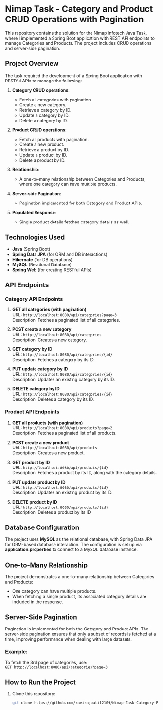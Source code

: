 # Nimap Task - Category and Product CRUD Operations with Pagination

This repository contains the solution for the Nimap Infotech Java Task, where I implemented a Spring Boot application with REST API endpoints to manage Categories and Products. The project includes CRUD operations and server-side pagination.

## Project Overview

The task required the development of a Spring Boot application with RESTful APIs to manage the following:

1. **Category CRUD operations**:
   - Fetch all categories with pagination.
   - Create a new category.
   - Retrieve a category by ID.
   - Update a category by ID.
   - Delete a category by ID.

2. **Product CRUD operations**:
   - Fetch all products with pagination.
   - Create a new product.
   - Retrieve a product by ID.
   - Update a product by ID.
   - Delete a product by ID.

3. **Relationship**:
   - A one-to-many relationship between Categories and Products, where one category can have multiple products.

4. **Server-side Pagination**:
   - Pagination implemented for both Category and Product APIs.

5. **Populated Response**:
   - Single product details fetches category details as well.

## Technologies Used

- **Java** (Spring Boot)
- **Spring Data JPA** (for ORM and DB interactions)
- **Hibernate** (for DB operations)
- **MySQL** (Relational Database)
- **Spring Web** (for creating RESTful APIs)

## API Endpoints

### Category API Endpoints

1. **GET all categories (with pagination)**  
   URL: `http://localhost:8080/api/categories?page=3`  
   Description: Fetches a paginated list of all categories.

2. **POST create a new category**  
   URL: `http://localhost:8080/api/categories`  
   Description: Creates a new category.

3. **GET category by ID**  
   URL: `http://localhost:8080/api/categories/{id}`  
   Description: Fetches a category by its ID.

4. **PUT update category by ID**  
   URL: `http://localhost:8080/api/categories/{id}`  
   Description: Updates an existing category by its ID.

5. **DELETE category by ID**  
   URL: `http://localhost:8080/api/categories/{id}`  
   Description: Deletes a category by its ID.

### Product API Endpoints

1. **GET all products (with pagination)**  
   URL: `http://localhost:8080/api/products?page=2`  
   Description: Fetches a paginated list of all products.

2. **POST create a new product**  
   URL: `http://localhost:8080/api/products`  
   Description: Creates a new product.

3. **GET product by ID**  
   URL: `http://localhost:8080/api/products/{id}`  
   Description: Fetches a product by its ID, along with the category details.

4. **PUT update product by ID**  
   URL: `http://localhost:8080/api/products/{id}`  
   Description: Updates an existing product by its ID.

5. **DELETE product by ID**  
   URL: `http://localhost:8080/api/products/{id}`  
   Description: Deletes a product by its ID.

## Database Configuration

The project uses **MySQL** as the relational database, with Spring Data JPA for ORM-based database interaction. The configuration is set up via **application.properties** to connect to a MySQL database instance.

## One-to-Many Relationship

The project demonstrates a one-to-many relationship between Categories and Products:

- One category can have multiple products.
- When fetching a single product, its associated category details are included in the response.

## Server-Side Pagination

Pagination is implemented for both the Category and Product APIs. The server-side pagination ensures that only a subset of records is fetched at a time, improving performance when dealing with large datasets.

### Example:

To fetch the 3rd page of categories, use:  
`GET http://localhost:8080/api/categories?page=3`

## How to Run the Project

1. Clone this repository:
   ```bash
   git clone https://github.com/ravirajpatil2109/Nimap-Task-Category-Product.git
